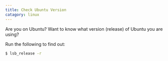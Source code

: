 ```yaml
--- 
title: Check Ubuntu Version
catagory: linux
---
```


Are you on Ubuntu? Want to know what version (release) of Ubuntu you are
using?

Run the following to find out:

```bash
$ lsb_release -r
```

